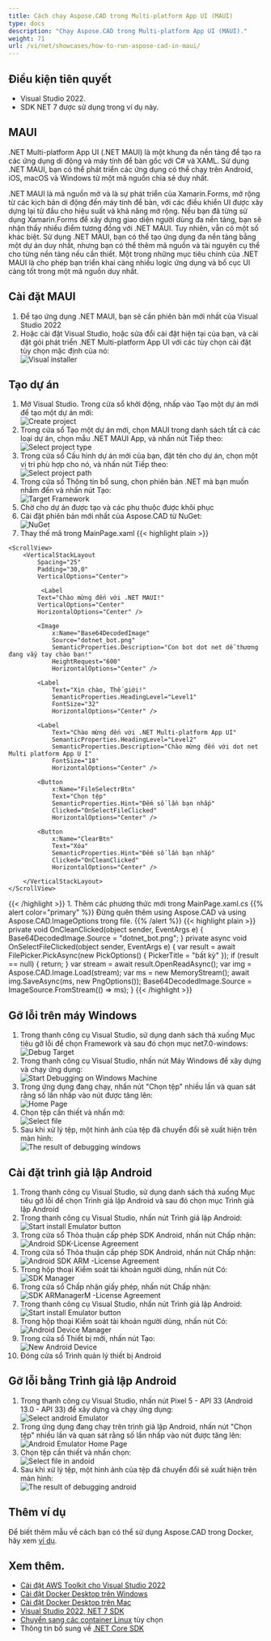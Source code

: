 ```yaml
---
title: Cách chạy Aspose.CAD trong Multi-platform App UI (MAUI)
type: docs
description: "Chạy Aspose.CAD trong Multi-platform App UI (MAUI)."
weight: 71
url: /vi/net/showcases/how-to-run-aspose-cad-in-maui/
---
```


## Điều kiện tiên quyết
- Visual Studio 2022.
- SDK NET 7 được sử dụng trong ví dụ này.

## MAUI

.NET Multi-platform App UI (.NET MAUI) là một khung đa nền tảng để tạo ra các ứng dụng di động và máy tính để bàn gốc với C# và XAML.
Sử dụng .NET MAUI, bạn có thể phát triển các ứng dụng có thể chạy trên Android, iOS, macOS và Windows từ một mã nguồn chia sẻ duy nhất.

.NET MAUI là mã nguồn mở và là sự phát triển của Xamarin.Forms, mở rộng từ các kịch bản di động đến máy tính để bàn, với các điều khiển UI được xây dựng lại từ đầu cho hiệu suất và khả năng mở rộng.
Nếu bạn đã từng sử dụng Xamarin.Forms để xây dựng giao diện người dùng đa nền tảng, bạn sẽ nhận thấy nhiều điểm tương đồng với .NET MAUI.
Tuy nhiên, vẫn có một số khác biệt.
Sử dụng .NET MAUI, bạn có thể tạo ứng dụng đa nền tảng bằng một dự án duy nhất, nhưng bạn có thể thêm mã nguồn và tài nguyên cụ thể cho từng nền tảng nếu cần thiết.
Một trong những mục tiêu chính của .NET MAUI là cho phép bạn triển khai càng nhiều logic ứng dụng và bố cục UI càng tốt trong một mã nguồn duy nhất.

## Cài đặt MAUI

1. Để tạo ứng dụng .NET MAUI, bạn sẽ cần phiên bản mới nhất của Visual Studio 2022
1. Hoặc cài đặt Visual Studio, hoặc sửa đổi cài đặt hiện tại của bạn, và cài đặt gói phát triển .NET Multi-platform App UI với các tùy chọn cài đặt tùy chọn mặc định của nó:<br>
![Visual installer](/_assets/showcases/maui/visual-installer.png)

## Tạo dự án

1. Mở Visual Studio. Trong cửa sổ khởi động, nhấp vào Tạo một dự án mới để tạo một dự án mới:<br>
![Create project](/_assets/showcases/maui/create-project.png)<br>
1. Trong cửa sổ Tạo một dự án mới, chọn MAUI trong danh sách tất cả các loại dự án, chọn mẫu .NET MAUI App, và nhấn nút Tiếp theo:<br>
![Select project type](/_assets/showcases/maui/select-project.png)<br>
1. Trong cửa sổ Cấu hình dự án mới của bạn, đặt tên cho dự án, chọn một vị trí phù hợp cho nó, và nhấn nút Tiếp theo:<br>
![Select project path](/_assets/showcases/maui/select-project-path.png)<br>
1. Trong cửa sổ Thông tin bổ sung, chọn phiên bản .NET mà bạn muốn nhắm đến và nhấn nút Tạo:<br>
![Target Framework](/_assets/showcases/maui/select-framework.png)<br>
1. Chờ cho dự án được tạo và các phụ thuộc được khôi phục
1. Cài đặt phiên bản mới nhất của Aspose.CAD từ NuGet:<br>
![NuGet](/_assets/showcases/maui/nuget.png)<br>
1. Thay thế mã trong MainPage.xaml
{{< highlight plain >}}
<?xml version="1.0" encoding="utf-8" ?>
<ContentPage xmlns="http://schemas.microsoft.com/dotnet/2021/maui"
             xmlns:x="http://schemas.microsoft.com/winfx/2009/xaml"
             x:Class="MauiApp1.MainPage">

    <ScrollView>
        <VerticalStackLayout
            Spacing="25"
            Padding="30,0"
            VerticalOptions="Center">

             <Label 
            Text="Chào mừng đến với .NET MAUI!"
            VerticalOptions="Center" 
            HorizontalOptions="Center" />

            <Image
                x:Name="Base64DecodedImage"
                Source="dotnet_bot.png"
                SemanticProperties.Description="Con bot dot net dễ thương đang vẫy tay chào bạn!"
                HeightRequest="600"
                HorizontalOptions="Center" />

            <Label
                Text="Xin chào, Thế giới!"
                SemanticProperties.HeadingLevel="Level1"
                FontSize="32"
                HorizontalOptions="Center" />

            <Label
                Text="Chào mừng đến với .NET Multi-platform App UI"
                SemanticProperties.HeadingLevel="Level2"
                SemanticProperties.Description="Chào mừng đến với dot net Multi platform App U I"
                FontSize="18"
                HorizontalOptions="Center" />

            <Button
                x:Name="FileSelectrBtn"
                Text="Chọn tệp"
                SemanticProperties.Hint="Đếm số lần bạn nhấp"
                Clicked="OnSelectFileClicked"
                HorizontalOptions="Center" />

            <Button
                x:Name="ClearBtn"
                Text="Xóa"
                SemanticProperties.Hint="Đếm số lần bạn nhấp"
                Clicked="OnCleanClicked"
                HorizontalOptions="Center" />

        </VerticalStackLayout>
    </ScrollView>
</ContentPage>
{{< /highlight >}}
1. Thêm các phương thức mới trong MainPage.xaml.cs
{{% alert color="primary" %}} 
Đừng quên thêm using Aspose.CAD và using Aspose.CAD.ImageOptions trong file.
{{% /alert %}}
{{< highlight plain >}}
private void OnCleanClicked(object sender, EventArgs e)
{
    Base64DecodedImage.Source = "dotnet_bot.png";
}
private async void OnSelectFileClicked(object sender, EventArgs e)
{
    var result = await FilePicker.PickAsync(new PickOptions()
    {
        PickerTitle = "bất kỳ"
    });
    if (result == null)
    {
        return;
    }
    var stream = await result.OpenReadAsync();
    var img = Aspose.CAD.Image.Load(stream);
    var ms = new MemoryStream();
    await img.SaveAsync(ms, new PngOptions());
    Base64DecodedImage.Source = ImageSource.FromStream(() => ms);
}
{{< /highlight >}}

## Gỡ lỗi trên máy Windows

1. Trong thanh công cụ Visual Studio, sử dụng danh sách thả xuống Mục tiêu gỡ lỗi để chọn Framework và sau đó chọn mục net7.0-windows:<br>
![Debug Target](/_assets/showcases/maui/windows-mode.png)<br>
1. Trong thanh công cụ Visual Studio, nhấn nút Máy Windows để xây dựng và chạy ứng dụng:<br>
![Start Debugging on Windows Machine](/_assets/showcases/maui/windows-start-debug.png)<br>
1. Trong ứng dụng đang chạy, nhấn nút "Chọn tệp" nhiều lần và quan sát rằng số lần nhấp vào nút được tăng lên:<br>
![Home Page](/_assets/showcases/maui/windows-home-page.png)<br>
1. Chọn tệp cần thiết và nhấn mở:<br>
![Select file](/_assets/showcases/maui/select-file.png)<br>
1. Sau khi xử lý tệp, một hình ảnh của tệp đã chuyển đổi sẽ xuất hiện trên màn hình:<br>
![The result of debugging windows](/_assets/showcases/maui/windows-result.png)

## Cài đặt trình giả lập Android

1. Trong thanh công cụ Visual Studio, sử dụng danh sách thả xuống Mục tiêu gỡ lỗi để chọn Trình giả lập Android và sau đó chọn mục Trình giả lập Android
1. Trong thanh công cụ Visual Studio, nhấn nút Trình giả lập Android:<br>
![Start install Emulator button](/_assets/showcases/maui/start-install-emulator.png)<br>
1. Trong cửa sổ Thỏa thuận cấp phép SDK Android, nhấn nút Chấp nhận:<br>
![Android SDK-License Agreement](/_assets/showcases/maui/android-sdk-1.png)<br>
1. Trong cửa sổ Thỏa thuận cấp phép SDK Android, nhấn nút Chấp nhận:<br>
![Android SDK ARM -License Agreement](/_assets/showcases/maui/android-sdk-2.png)<br>
1. Trong hộp thoại Kiểm soát tài khoản người dùng, nhấn nút Có:<br>
![SDK Manager](/_assets/showcases/maui/android-sdk-3.png)<br>
1. Trong cửa sổ Chấp nhận giấy phép, nhấn nút Chấp nhận:<br>
![SDK ARManagerM -License Agreement](/_assets/showcases/maui/android-sdk-4.png)<br>
1. Trong thanh công cụ Visual Studio, nhấn nút Trình giả lập Android:<br>
![Start install Emulator button](/_assets/showcases/maui/start-install-emulator.png)<br>
1. Trong hộp thoại Kiểm soát tài khoản người dùng, nhấn nút Có:<br>
![Android Device Manager](/_assets/showcases/maui/android-device-manager.png)<br>
1. Trong cửa sổ Thiết bị mới, nhấn nút Tạo:<br>
![New Android Device](/_assets/showcases/maui/android-new-device.png)<br>
1. Đóng cửa sổ Trình quản lý thiết bị Android

## Gỡ lỗi bằng Trình giả lập Android

1. Trong thanh công cụ Visual Studio, nhấn nút Pixel 5 - API 33 (Android 13.0 - API 33) để xây dựng và chạy ứng dụng:<br>
![Select android Emulator](/_assets/showcases/maui/select-android-emulator.png)<br>
1. Trong ứng dụng đang chạy trên trình giả lập Android, nhấn nút "Chọn tệp" nhiều lần và quan sát rằng số lần nhấp vào nút được tăng lên:<br>
![Android Emulator Home Page](/_assets/showcases/maui/android-home-page.png)<br>
1. Chọn tệp cần thiết và nhấn chọn:<br>
![Select file in andoid](/_assets/showcases/maui/select-file-android.png)<br>
1. Sau khi xử lý tệp, một hình ảnh của tệp đã chuyển đổi sẽ xuất hiện trên màn hình:<br>
![The result of debugging android](/_assets/showcases/maui/android-result.png)

## Thêm ví dụ

Để biết thêm mẫu về cách bạn có thể sử dụng Aspose.CAD trong Docker, hãy xem [ví dụ](https://github.com/aspose-cad/Aspose.CAD-Documentation).

## Xem thêm.

- [Cài đặt AWS Toolkit cho Visual Studio 2022](https://marketplace.visualstudio.com/items?itemName=AmazonWebServices.AWSToolkitforVisualStudio2022)
- [Cài đặt Docker Desktop trên Windows](https://docs.docker.com/docker-for-windows/install/)
- [Cài đặt Docker Desktop trên Mac](https://docs.docker.com/docker-for-mac/install/)
- [Visual Studio 2022, NET 7 SDK](https://docs.microsoft.com/en-us/dotnet/core/install/windows?tabs=net70#dependencies)
- [Chuyển sang các container Linux](https://docs.docker.com/docker-for-windows/#switch-between-windows-and-linux-containers) tùy chọn
- Thông tin bổ sung về [.NET Core SDK](https://hub.docker.com/_/microsoft-dotnet-sdk)
